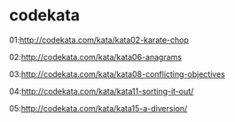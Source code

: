 # codekata
01:http://codekata.com/kata/kata02-karate-chop

02:http://codekata.com/kata/kata06-anagrams

03:http://codekata.com/kata/kata08-conflicting-objectives

04:http://codekata.com/kata/kata11-sorting-it-out/

05:http://codekata.com/kata/kata15-a-diversion/

